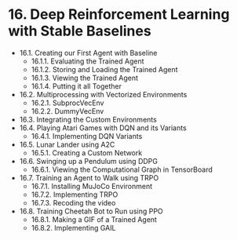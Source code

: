 
# 16. Deep Reinforcement Learning with Stable Baselines


* 16.1. Creating our First Agent with Baseline
   * 16.1.1. Evaluating the Trained Agent
   * 16.1.2. Storing and Loading the Trained Agent
   * 16.1.3. Viewing the Trained Agent
   * 16.1.4. Putting it all Together
* 16.2. Multiprocessing with Vectorized Environments
   * 16.2.1. SubprocVecEnv
   * 16.2.2. DummyVecEnv
* 16.3. Integrating the Custom Environments
* 16.4. Playing Atari Games with DQN and its Variants
   * 16.4.1. Implementing DQN Variants
* 16.5. Lunar Lander using A2C
   * 16.5.1. Creating a Custom Network
* 16.6. Swinging up a Pendulum using DDPG
   * 16.6.1. Viewing the Computational Graph in TensorBoard
* 16.7. Training an Agent to Walk using TRPO
   * 16.7.1. Installing MuJoCo Environment
   * 16.7.2. Implementing TRPO
   * 16.7.3. Recoding the video
* 16.8. Training Cheetah Bot to Run using PPO
   * 16.8.1. Making a GIF of a Trained Agent
   * 16.8.2. Implementing GAIL